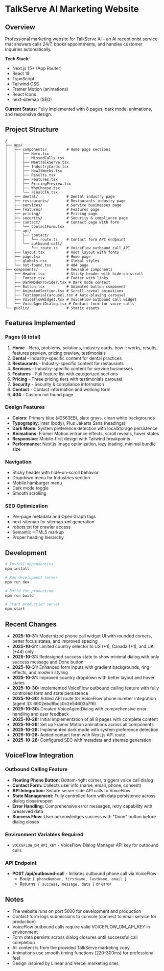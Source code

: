 # TalkServe AI Marketing Website

## Overview
Professional marketing website for TalkServe AI - an AI receptionist service that answers calls 24/7, books appointments, and handles customer inquiries automatically.

**Tech Stack:**
- Next.js 15+ (App Router)
- React 19
- TypeScript
- Tailwind CSS
- Framer Motion (animations)
- React Icons
- next-sitemap (SEO)

**Current Status:** Fully implemented with 8 pages, dark mode, animations, and responsive design.

## Project Structure

```
/
├── app/
│   ├── components/         # Home page sections
│   │   ├── Hero.tsx
│   │   ├── MissedCalls.tsx
│   │   ├── MeetTalkServe.tsx
│   │   ├── IndustryCards.tsx
│   │   ├── HowItWorks.tsx
│   │   ├── Results.tsx
│   │   ├── Features.tsx
│   │   ├── PricingPreview.tsx
│   │   ├── WhyChoose.tsx
│   │   └── FinalCTA.tsx
│   ├── dental/             # Dental industry page
│   ├── restaurants/        # Restaurants industry page
│   ├── services/           # Service businesses page
│   ├── features/           # Features page
│   ├── pricing/            # Pricing page
│   ├── security/           # Security & compliance page
│   ├── contact/            # Contact page with form
│   │   └── ContactForm.tsx
│   ├── api/
│   │   ├── contact/
│   │   │   └── route.ts    # Contact form API endpoint
│   │   └── outbound-call/
│   │       └── route.ts    # VoiceFlow outbound call API
│   ├── layout.tsx          # Root layout with fonts
│   ├── page.tsx            # Home page
│   ├── globals.css         # Global styles
│   └── not-found.tsx       # 404 page
├── components/             # Reusable components
│   ├── Header.tsx          # Sticky header with hide-on-scroll
│   ├── Footer.tsx          # Footer with links
│   ├── DarkModeProvider.tsx # Dark mode context
│   ├── Button.tsx          # Animated button component
│   ├── AnimatedSection.tsx # Scroll-reveal animations
│   ├── TestimonialCarousel.tsx # Auto-playing carousel
│   ├── VoiceflowWidget.tsx # VoiceFlow outbound call widget
│   └── VoiceAgentDialog.tsx # Contact form for voice calls
└── public/                 # Static assets
```

## Features Implemented

### Pages (8 total)
1. **Home** - Hero, problems, solutions, industry cards, how it works, results, features preview, pricing preview, testimonials
2. **Dental** - Industry-specific content for dental practices
3. **Restaurants** - Industry-specific content for restaurants
4. **Services** - Industry-specific content for service businesses
5. **Features** - Full feature list with categorized sections
6. **Pricing** - Three pricing tiers with testimonials carousel
7. **Security** - Security & compliance information
8. **Contact** - Contact information and working form
9. **404** - Custom not found page

### Design Features
- **Colors:** Primary blue (#2563EB), slate grays, clean white backgrounds
- **Typography:** Inter (body), Plus Jakarta Sans (headings)
- **Dark Mode:** System preference detection with localStorage persistence
- **Animations:** Framer Motion entrance effects, scroll reveals, hover states
- **Responsive:** Mobile-first design with Tailwind breakpoints
- **Performance:** Next.js Image optimization, lazy loading, minimal bundle size

### Navigation
- Sticky header with hide-on-scroll behavior
- Dropdown menu for Industries section
- Mobile hamburger menu
- Dark mode toggle
- Smooth scrolling

### SEO Optimization
- Per-page metadata and Open Graph tags
- next-sitemap for sitemap.xml generation
- robots.txt for crawler access
- Semantic HTML5 markup
- Proper heading hierarchy

## Development

```bash
# Install dependencies
npm install

# Run development server
npm run dev

# Build for production
npm run build

# Start production server
npm start
```

## Recent Changes
- **2025-10-31:** Modernized phone call widget UI with rounded corners, better focus states, and improved spacing
- **2025-10-31:** Limited country selector to US (+1), Canada (+1), and UK (+44) only
- **2025-10-31:** Redesigned success state to show minimal dialog with only success message and Done button
- **2025-10-31:** Enhanced form inputs with gradient backgrounds, ring effects, and modern styling
- **2025-10-31:** Improved country dropdown with better layout and hover states
- **2025-10-30:** Implemented VoiceFlow outbound calling feature with fully controlled form and state persistence
- **2025-10-30:** Added API route for VoiceFlow phone number integration (agent ID: 6902ebd8bcc0c2e54603a7f6)
- **2025-10-30:** Created VoiceAgentDialog with comprehensive error handling and user feedback
- **2025-10-28:** Initial implementation of all 8 pages with complete content
- **2025-10-28:** Set up Framer Motion animations across all components
- **2025-10-28:** Implemented dark mode with system preference detection
- **2025-10-28:** Added contact form with Next.js API route
- **2025-10-28:** Configured SEO with metadata and sitemap generation

## VoiceFlow Integration

### Outbound Calling Feature
- **Floating Phone Button:** Bottom-right corner, triggers voice call dialog
- **Contact Form:** Collects user info (name, email, phone, consent)
- **API Integration:** Secure server-side API calls to VoiceFlow
- **State Management:** Fully controlled form with data persistence across dialog close/reopen
- **Error Handling:** Comprehensive error messages, retry capability with preserved data
- **Success Flow:** User acknowledges success with "Done" button before dialog closes

### Environment Variables Required
- `VOICEFLOW_DM_API_KEY` - VoiceFlow Dialog Manager API key for outbound calls

### API Endpoint
- **POST /api/outbound-call** - Initiates outbound phone call via VoiceFlow
  - Body: `{ phoneNumber, firstName, lastName, email }`
  - Returns: `{ success, message, data }` or error

## Notes
- The website runs on port 5000 for development and production
- Contact form logs submissions to console (connect to email service for production)
- VoiceFlow outbound calls require valid VOICEFLOW_DM_API_KEY in environment
- Form data persists across dialog closures until successful call completion
- All content is from the provided TalkServe marketing copy
- Animations use smooth timing functions (220-300ms) for professional feel
- Design inspired by Linear and Vercel marketing sites
